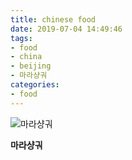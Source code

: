 ```yaml
---
title: chinese food
date: 2019-07-04 14:49:46
tags:
- food
- china
- beijing
- 마라샹궈
categories:
- food
---
```


![마라샹궈](/images/food/20190417_120846_마라샹궈.jpg "마라샹궈")

**마라샹궈**